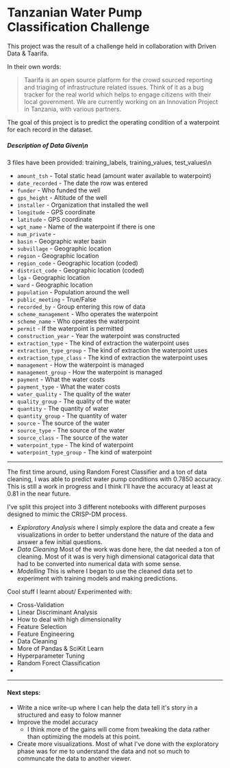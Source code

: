 # Tanzanian Water Pump Classification Challenge

This project was the result of a challenge held in collaboration with Driven Data & Taarifa.

In their own words:
>Taarifa is an open source platform for the crowd sourced reporting and triaging of infrastructure related issues. Think of it as a bug tracker for the real world which helps to engage citizens with their local government. We are currently working on an Innovation Project in Tanzania, with various partners.

The goal of this project is to predict the operating condition of a waterpoint for each record in the dataset.

##### Description of Data Given\n
3 files have been provided: training_labels, training_values, test_values\n


+ `amount_tsh` - Total static head (amount water available to waterpoint)
+ `date_recorded` - The date the row was entered
+ `funder` - Who funded the well
+ `gps_height` - Altitude of the well
+ `installer` - Organization that installed the well
+ `longitude` - GPS coordinate
+ `latitude` - GPS coordinate
+ `wpt_name` - Name of the waterpoint if there is one
+ `num_private` -
+ `basin` - Geographic water basin
+ `subvillage` - Geographic location
+ `region` - Geographic location
+ `region_code` - Geographic location (coded)
+ `district_code` - Geographic location (coded)
+ `lga` - Geographic location
+ `ward` - Geographic location
+ `population` - Population around the well
+ `public_meeting` - True/False
+ `recorded_by` - Group entering this row of data
+ `scheme_management` - Who operates the waterpoint
+ `scheme_name` - Who operates the waterpoint
+ `permit` - If the waterpoint is permitted
+ `construction_year` - Year the waterpoint was constructed
+ `extraction_type` - The kind of extraction the waterpoint uses
+ `extraction_type_group` - The kind of extraction the waterpoint uses
+ `extraction_type_class` - The kind of extraction the waterpoint uses
+ `management` - How the waterpoint is managed
+ `management_group` - How the waterpoint is managed
+ `payment` - What the water costs
+ `payment_type` - What the water costs
+ `water_quality` - The quality of the water
+ `quality_group` - The quality of the water
+ `quantity` - The quantity of water
+ `quantity_group` - The quantity of water
+ `source` - The source of the water
+ `source_type` - The source of the water
+ `source_class` - The source of the water
+ `waterpoint_type` - The kind of waterpoint
+ `waterpoint_type_group` - The kind of waterpoint


-----

The first time around, using Random Forest Classifier and a ton of data cleaning, I was able to predict water pump conditions with 0.7850 accuracy. This is still a work in progress and I think I'll have the accuracy at least at 0.81 in the near future.



I've split this project into 3 different notebooks with different purposes designed to mimic the CRISP-DM process. 
+ *Exploratory Analysis* where I simply explore the data and create a few visualizations in order to better understand the nature of the data and answer a few initial questions.
+ *Data Cleaning* Most of the work was done here, the dat needed a ton of cleaning. Most of it was is very high dimensional catagorical data that had to be converted into numerical data with some sense.
+ *Modelling* This is where I began to use the cleaned data set to experiment with training models and making predictions.


Cool stuff I learnt about/ Experimented with:
+ Cross-Validation
+ Linear Discriminant Analysis
+ How to deal with high dimensionality
+ Feature Selection
+ Feature Engineering
+ Data Cleaning
+ More of Pandas & SciKit Learn
+ Hyperparameter Tuning
+ Random Forect Classification
+ 

---

#### Next steps:
+ Write a nice write-up where I can help the data tell it's story in a structured and easy to folow manner
+ Improve the model accuracy
  + I think more of the gains will come from tweaking the data rather than optimizing the models at this point.
+ Create more visualizations. Most of what I've done with the exploratory phase was for me to understand the data and not so much to communcate the data to another viewer.





